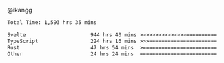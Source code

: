 @ikangg
<!--START_SECTION:waka-->

```txt
Total Time: 1,593 hrs 35 mins

Svelte                     944 hrs 40 mins >>>>>>>>>>>>>>>==========   58.39 %
TypeScript                 224 hrs 16 mins >>>======================   13.86 %
Rust                       47 hrs 54 mins  >========================   02.96 %
Other                      24 hrs 24 mins  =========================   01.51 %
```

<!--END_SECTION:waka-->
